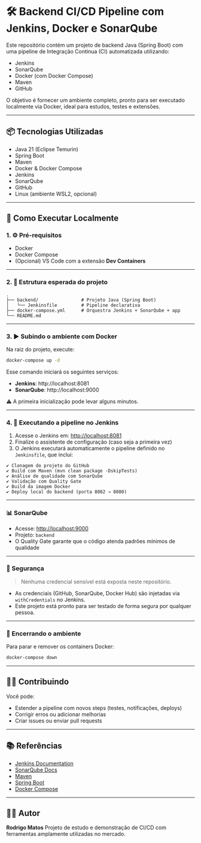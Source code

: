 
# 🛠️ Backend CI/CD Pipeline com Jenkins, Docker e SonarQube

Este repositório contém um projeto de backend Java (Spring Boot) com uma pipeline de Integração Contínua (CI) automatizada utilizando:

- Jenkins
- SonarQube
- Docker (com Docker Compose)
- Maven
- GitHub

O objetivo é fornecer um ambiente completo, pronto para ser executado localmente via Docker, ideal para estudos, testes e extensões.

---

## 📦 Tecnologias Utilizadas

- Java 21 (Eclipse Temurin)
- Spring Boot
- Maven
- Docker & Docker Compose
- Jenkins
- SonarQube
- GitHub
- Linux (ambiente WSL2, opcional)

---

## 🚀 Como Executar Localmente

### 1. ⚙️ Pré-requisitos

- Docker
- Docker Compose
- (Opcional) VS Code com a extensão **Dev Containers**

---

### 2. 📁 Estrutura esperada do projeto

```plaintext
.
├── backend/                # Projeto Java (Spring Boot)
│   └── Jenkinsfile         # Pipeline declarativa
├── docker-compose.yml      # Orquestra Jenkins + SonarQube + app
└── README.md
```

---

### 3. ▶️ Subindo o ambiente com Docker

Na raiz do projeto, execute:

```bash
docker-compose up -d
```

Esse comando iniciará os seguintes serviços:

- **Jenkins**: http://localhost:8081
- **SonarQube**: http://localhost:9000

⚠️ A primeira inicialização pode levar alguns minutos.

---

### 4. 🧪 Executando a pipeline no Jenkins

1. Acesse o Jenkins em: [http://localhost:8081](http://localhost:8081)
2. Finalize o assistente de configuração (caso seja a primeira vez)
3. O Jenkins executará automaticamente o pipeline definido no `Jenkinsfile`, que inclui:

```text
✔️ Clonagem do projeto do GitHub
✔️ Build com Maven (mvn clean package -DskipTests)
✔️ Análise de qualidade com SonarQube
✔️ Validação com Quality Gate
✔️ Build da imagem Docker
✔️ Deploy local do backend (porta 8082 → 8080)
```

---

### 📊 SonarQube

- Acesse: [http://localhost:9000](http://localhost:9000)
- Projeto: `backend`
- O Quality Gate garante que o código atenda padrões mínimos de qualidade

---

### 🔐 Segurança

> Nenhuma credencial sensível está exposta neste repositório.

- As credenciais (GitHub, SonarQube, Docker Hub) são injetadas via `withCredentials` no Jenkins.
- Este projeto está pronto para ser testado de forma segura por qualquer pessoa.

---

### 🧼 Encerrando o ambiente

Para parar e remover os containers Docker:

```bash
docker-compose down
```

---

## 🙋‍♂️ Contribuindo

Você pode:

- Estender a pipeline com novos steps (testes, notificações, deploys)
- Corrigir erros ou adicionar melhorias
- Criar issues ou enviar pull requests

---

## 📚 Referências

- [Jenkins Documentation](https://www.jenkins.io/doc/)
- [SonarQube Docs](https://docs.sonarsource.com/)
- [Maven](https://maven.apache.org/)
- [Spring Boot](https://spring.io/projects/spring-boot)
- [Docker Compose](https://docs.docker.com/compose/)

---

## 👨‍💻 Autor

**Rodrigo Matos**
Projeto de estudo e demonstração de CI/CD com ferramentas amplamente utilizadas no mercado.
